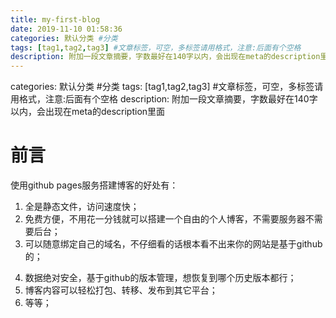 ```yaml
---
title: my-first-blog
date: 2019-11-10 01:58:36
categories: 默认分类 #分类
tags: [tag1,tag2,tag3] #文章标签，可空，多标签请用格式，注意:后面有个空格
description: 附加一段文章摘要，字数最好在140字以内，会出现在meta的description里面
---
```




categories: 默认分类 #分类
tags: [tag1,tag2,tag3] #文章标签，可空，多标签请用格式，注意:后面有个空格
description: 附加一段文章摘要，字数最好在140字以内，会出现在meta的description里面

# 前言

使用github pages服务搭建博客的好处有：

1. 全是静态文件，访问速度快；
2. 免费方便，不用花一分钱就可以搭建一个自由的个人博客，不需要服务器不需要后台；
3. 可以随意绑定自己的域名，不仔细看的话根本看不出来你的网站是基于github的；

<!--more-->

4. 数据绝对安全，基于github的版本管理，想恢复到哪个历史版本都行；
5. 博客内容可以轻松打包、转移、发布到其它平台；
6. 等等；

